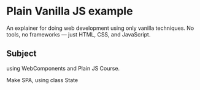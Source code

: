 # Plain Vanilla JS example

An explainer for doing web development using only vanilla techniques. No tools, no frameworks — just HTML, CSS, and JavaScript.  

## Subject

using WebComponents and Plain JS Course.

Make SPA, using class State
